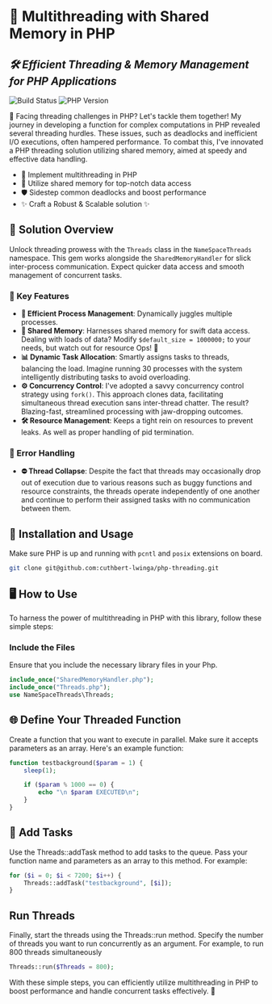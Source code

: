 # 🚀 Multithreading with Shared Memory in PHP
## _🛠️ Efficient Threading & Memory Management for PHP Applications_

![Build Status](https://img.shields.io/badge/build-passing-brightgreen) ![PHP Version](https://img.shields.io/badge/php-^8.4-blue) 

🤔 Facing threading challenges in PHP? Let's tackle them together! My journey in developing a function for complex computations in PHP revealed several threading hurdles. These issues, such as deadlocks and inefficient I/O executions, often hampered performance. To combat this, I've innovated a PHP threading solution utilizing shared memory, aimed at speedy and effective data handling.

- 🧵 Implement multithreading in PHP
- 💾 Utilize shared memory for top-notch data access
- 🛡️ Sidestep common deadlocks and boost performance
- ✨ Craft a Robust & Scalable solution ✨

## 📖 Solution Overview

Unlock threading prowess with the `Threads` class in the `NameSpaceThreads` namespace. This gem works alongside the `SharedMemoryHandler` for slick inter-process communication. Expect quicker data access and smooth management of concurrent tasks. 

### 🌟 Key Features

- **🔄 Efficient Process Management**: Dynamically juggles multiple processes.
- **💽 Shared Memory**: Harnesses shared memory for swift data access. Dealing with loads of data? Modify `$default_size = 1000000;` to your needs, but watch out for resource Ops! 🚨
- **📊 Dynamic Task Allocation**: Smartly assigns tasks to threads, balancing the load. Imagine running 30 processes with the system intelligently distributing tasks to avoid overloading.
- **⚙️ Concurrency Control**: I've adopted a savvy concurrency control strategy using `fork()`. This approach clones data, facilitating simultaneous thread execution sans inter-thread chatter. The result? Blazing-fast, streamlined processing with jaw-dropping outcomes.
- **🛠️ Resource Management**: Keeps a tight rein on resources to prevent leaks. As well as proper handling of pid termination.

### 🔫 Error Handling
- **⛔ Thread Collapse**: Despite the fact that threads may occasionally drop out of execution due to various reasons such as buggy functions and resource constraints, the threads operate independently of one another and continue to perform their assigned tasks with no communication between them.

## 📲 Installation and Usage

Make sure PHP is up and running with `pcntl` and `posix` extensions on board.

```sh
git clone git@github.com:cuthbert-lwinga/php-threading.git
```
## 🖥️ How to Use

To harness the power of multithreading in PHP with this library, follow these simple steps:

### Include the Files

Ensure that you include the necessary library files in your Php.

```php
include_once("SharedMemoryHandler.php");
include_once("Threads.php");
use NameSpaceThreads\Threads;
```

## 🌐 Define Your Threaded Function

Create a function that you want to execute in parallel. Make sure it accepts parameters as an array. Here's an example function:

```php
function testbackground($param = 1) {
    sleep(1);

    if ($param % 1000 == 0) {
        echo "\n $param EXECUTED\n";
    }
}
```

## 📑 Add Tasks

Use the Threads::addTask method to add tasks to the queue. Pass your function name and parameters as an array to this method. For example:

```php
for ($i = 0; $i < 7200; $i++) {
    Threads::addTask("testbackground", [$i]);
}

```

## Run Threads

Finally, start the threads using the Threads::run method. Specify the number of threads you want to run concurrently as an argument. For example, to run 800 threads simultaneously

```php
Threads::run($Threads = 800);
```

With these simple steps, you can efficiently utilize multithreading in PHP to boost performance and handle concurrent tasks effectively. 🚀
